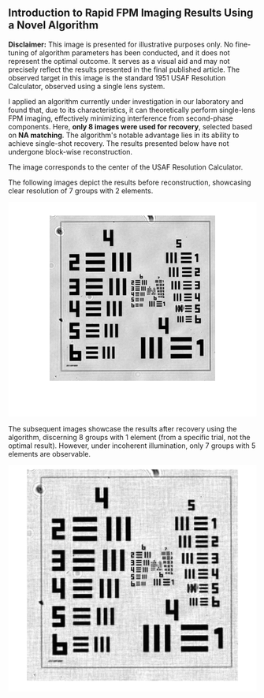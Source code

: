 ## Introduction to Rapid FPM Imaging Results Using a Novel Algorithm

**Disclaimer:** This image is presented for illustrative purposes only. No fine-tuning of algorithm parameters has been conducted, and it does not represent the optimal outcome. It serves as a visual aid and may not precisely reflect the results presented in the final published article. The observed target in this image is the standard 1951 USAF Resolution Calculator, observed using a single lens system.

I applied an algorithm currently under investigation in our laboratory and found that, due to its characteristics, it can theoretically perform single-lens FPM imaging, effectively minimizing interference from second-phase components. Here, **only 8 images were used for recovery**, selected based on **NA matching**. The algorithm's notable advantage lies in its ability to achieve single-shot recovery. The results presented below have not undergone block-wise reconstruction.

The image corresponds to the center of the USAF Resolution Calculator.

The following images depict the results before reconstruction, showcasing clear resolution of 7 groups with 2 elements.

![](in-origin.png)

The subsequent images showcase the results after recovery using the algorithm, discerning 8 groups with 1 element (from a specific trial, not the optimal result). However, under incoherent illumination, only 7 groups with 5 elements are observable.

![](in-g-re.png)

